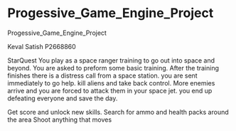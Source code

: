 # Progessive_Game_Engine_Project
 Progessive_Game_Engine_Project

Keval Satish P2668860 

StarQuest
You play as a space ranger training to go out into space and beyond. You are asked to preform some basic training.
After the training finishes there is a distress call from a space station. you are sent immediately to go help. kill aliens and take back control.
More enemies arrive and you are forced to attack them in your space jet. you end up defeating everyone and save the day.

Get score and unlock new skills.
Search for ammo and health packs around the area
Shoot anything that moves
